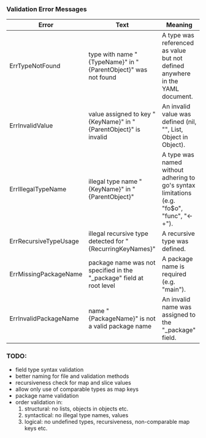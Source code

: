 ### Validation Error Messages

| Error | Text | Meaning |
|---|---------|----------|
| ErrTypeNotFound | type with name "{TypeName}" in "{ParentObject}" was not found | A type was referenced as value but not defined anywhere in the YAML document. |
| ErrInvalidValue | value assigned to key "{KeyName}" in "{ParentObject}" is invalid | An invalid value was defined (nil, "", List, Object in Object). |
| ErrIllegalTypeName | illegal type name "{KeyName}" in "{ParentObject}" | A type was named without adhering to go's syntax limitations (e.g. "fo$o", "func", "<-+"). |
| ErrRecursiveTypeUsage | illegal recursive type detected for "{RecurringKeyNames}" | A recursive type was defined. |
| ErrMissingPackageName | package name was not specified in the "_package" field at root level | A package name is required (e.g. "main"). |
| ErrInvalidPackageName | name "{PackageName}" is not a valid package name | An invalid name was assigned to the "_package" field. |

### TODO:
- field type syntax validation
- better naming for file and validation methods
- recursiveness check for map and slice values
- allow only use of comparable types as map keys
- package name validation
- order validation in:
    1. structural: no lists, objects in objects etc.
    2. syntactical: no illegal type names, values
    3. logical: no undefined types, recursiveness, non-comparable map keys etc.
